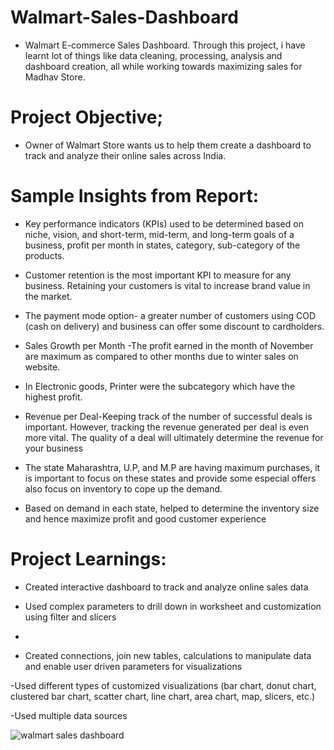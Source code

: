 # Walmart-Sales-Dashboard

- Walmart E-commerce Sales Dashboard. Through this project, i have learnt lot of things like data cleaning, processing, analysis and dashboard creation, all while working towards maximizing sales for Madhav Store.

# Project Objective;
- Owner of Walmart Store wants us to help them create a dashboard to track and analyze their online sales across India.

# Sample Insights from Report:

- Key performance indicators (KPIs) used to be determined based on niche, vision, and short-term, mid-term, and long-term goals of a business, profit per month in states, category, sub-category of the products.

- Customer retention is the most important KPI to measure for any business. Retaining your customers is vital to increase brand value in the market.


- The payment mode option- a greater number of customers using COD (cash on delivery) and business can offer some discount to cardholders.

- Sales Growth per Month -The profit earned in the month of November are maximum as compared to other months due to winter sales on website.

  
- In Electronic goods, Printer were the subcategory which have the highest profit.


- Revenue per Deal-Keeping track of the number of successful deals is important. However, tracking the revenue generated per deal is even more vital. The quality of a deal will ultimately determine the revenue for your business


- The state Maharashtra, U.P, and M.P are having maximum purchases, it is important to focus on these states and provide some especial offers also focus on inventory to cope up the demand.


- Based on demand in each state, helped to determine the inventory size and hence maximize profit and good customer experience

# Project Learnings:


- Created interactive dashboard to track and analyze online sales data


- Used complex parameters to drill down in worksheet and customization using filter and slicers
- 
- Created connections, join new tables, calculations to manipulate data and enable user driven parameters for visualizations


-Used different types of customized visualizations (bar chart, donut chart, clustered bar chart, scatter chart, line chart, area chart, map, slicers, etc.)

-Used multiple data sources

![walmart sales dashboard](https://user-images.githubusercontent.com/73175318/226312990-5cf1911a-5c7e-4b52-883e-919655ec7a60.PNG)
